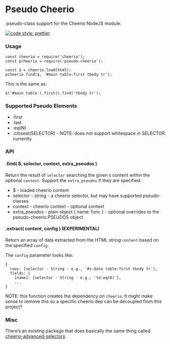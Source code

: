 
Pseudo Cheerio
==============

:pseudo-class support for the Cheerio NodeJS module.

[![code style: prettier](https://img.shields.io/badge/code_style-prettier-ff69b4.svg?style=flat-square)](https://github.com/prettier/prettier)

### Usage

```
const cheerio = require('cheerio');
const pcheerio = require('pseudo-cheerio');

const $ = cheerio.load(html);
pcheerio.find($, '#main table:first tbody tr');
```

This is the same as:

```
$('#main table').first().find('tbody tr');
```


### Supported Pseudo Elements

*   :first
*   :last
*   :eq(N)
*   :closest(SELECTOR) - NOTE: does not support whitespace in SELECTOR currently


### API

#### .find( $, selector, context, extra_pseudos )

Return the result of `selector` searching the given `$` content within the optional `context`. Support the `extra_pseudos` if they are specified.

*   $ - loaded cheerio content
*   selector - string - a cheerio selector, but may have supported pseudo-classes
*   context - cheerio context - optional context
*   extra_pseudos - plain object { name: func } - optional overrides to the pseudo-cheerio.PSEUDOS object


#### .extract( content, config ) (EXPERIMENTAL)

Return an array of data extracted from the HTML string `content` based on the specified `config`.

The `config` parameter looks like:

```
{
  rows: [selector - String - e.g., '#s-date table:first tbody tr'],
  fields: {
    [name]: [selector - String - e.g., 'td:eq(0)'],
    ...
}
```

NOTE: this function creates the dependency on `cheerio`. It might make sense to remove this so a specific cheerio dep can be decoupled from this project?


### Misc

There’s an existing package that does basically the same thing called [cheerio-advanced-selectors](https://www.npmjs.com/package/cheerio-advanced-selectors).
